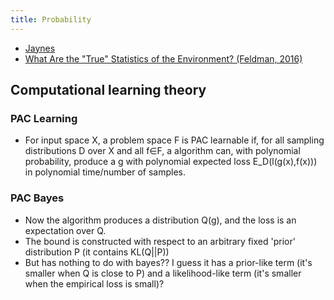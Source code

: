 ```yaml
---
title: Probability
---
```


- [Jaynes](https://www.amazon.com/Probability-Theory-Science-T-Jaynes)
- [What Are the "True" Statistics of the Environment? (Feldman, 2016)](https://onlinelibrary.wiley.com/doi/epdf/10.1111/cogs.12444)
  
## Computational learning theory
### PAC Learning
- For input space X, a problem space F is PAC learnable if, for all sampling distributions D over X and all f∈F, a algorithm can, with polynomial probability, produce a g with polynomial expected loss E_D(l(g(x),f(x))) in polynomial time/number of samples.
### PAC Bayes
- Now the algorithm produces a distribution Q(g), and the loss is an expectation over Q.
- The bound is constructed with respect to an arbitrary fixed 'prior' distribution P (it contains KL(Q||P))
- But has nothing to do with bayes?? I guess it has a prior-like term (it's smaller when Q is close to P) and a likelihood-like term (it's smaller when the empirical loss is small)?
